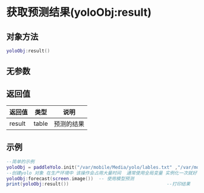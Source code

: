 # 获取预测结果(yoloObj:result)

## 对象方法

```lua
yoloObj:result()
```

## 无参数

## 返回值

| 返回值    | 类型    | 说明    |
| ------ | ----- | ----- |
| result | table | 预测的结果 |

## 示例

```lua
--简单的示例
yoloObj = paddleYolo.init("/var/mobile/Media/yolo/lables.txt" ,"/var/mobile/Media/yolo/model.np")
--创建yolo 对象 在生产环境中 该操作会占用大量时间  通常使用全局变量 实例化一次就好
yoloObj:forecast(screen.image())  -- 使用模型预测
print(yoloObj:result())                                    --打印结果
```

